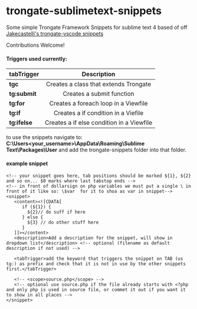 # trongate-sublimetext-snippets
Some simple Trongate Framework Snippets for sublime text 4 based of off
[Jakecastelli's trongate-vscode snippets](https://github.com/jakecastelli/trongate-vscode "jakecastelli\trongate-vscode Github")

Contributions Welcome!

#### Triggers used currently:

| tabTrigger    | Description                               |
| ------------- |:-----------------------------------------:|
| **tgc**       | Creates a class that extends Trongate     |
| **tg:submit** | Creates a submit function                 |
| **tg:for**    | Creates a foreach loop in a Viewfile      |      |
| **tg:if**     | Creates a if condition in a Viefile       |
| **tg:ifelse** | Creates a if else condition in a Viewfile |         

to use the snippets navigate to: **C:\Users\<your_username>\AppData\Roaming\Sublime Text\Packages\User**
and add the trongate-snippets folder into that folder.

#### example snippet

```
<!-- your snippet goes here, tab positions should be marked ${1}, ${2} and so on... $0 marks where last tabstop ends -->
<!-- in front of dollarsign on php variables we must put a single \ in front of it like so: \$var  for it to shoa as var in snippet-->
<snippet>
   <content><![CDATA[
      if (${1}) {
        ${2}// do suff if here
      } else {
        ${3} // do other stuff here
      }
   ]]></content>
   <description>Add a description for the snippet, will show in dropdown list</description> <!-- optional (filename as default description if not used) -->
  
   <tabTrigger>add the keyword that triggers the snippet on TAB (us tg:) as prefix and check that it is not in use by the other snippets first.</tabTrigger>
    
   <!-- <scope>source.php</scope> -->
   <!-- optional use source.php if the file already starts with <?php and only php is used in source file, or commet it out if you want it to show in all places --> 
</snippet>
```

